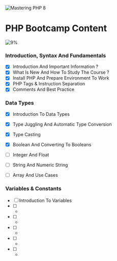 ![Mastering PHP 8](https://elzero.org/php-bootcamp.png)

# PHP Bootcamp Content

![9%](https://progress-bar.dev/9/?title=Done)

### Introduction, Syntax And Fundamentals

- [x] Introduction And Important Information ?
- [x] What Is New And How To Study The Course ?
- [x] Install PHP And Prepare Environment To Work
- [x] PHP Tags & Instruction Separation
- [x] Comments And Best Practice

### Data Types

- [x] Introduction To Data Types
- [x] Type Juggling And Automatic Type Conversion
- [x] Type Casting
- [x] Boolean And Converting To Booleans
- [ ] Integer And Float
- [ ] String And Numeric String
- [ ] Array And Use Cases


### Variables & Constants

- [ ] Introduction To Variables
- [ ] -
- [ ] -
- [ ] -
- [ ] -
- [ ] -
